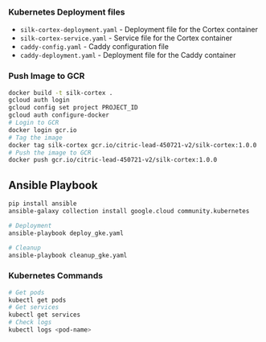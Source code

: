 ### Kubernetes Deployment files

- `silk-cortex-deployment.yaml` - Deployment file for the Cortex container
- `silk-cortex-service.yaml` - Service file for the Cortex container
- `caddy-config.yaml` - Caddy configuration file
- `caddy-deployment.yaml` - Deployment file for the Caddy container

### Push Image to GCR

```bash
docker build -t silk-cortex .
gcloud auth login
gcloud config set project PROJECT_ID
gcloud auth configure-docker
# Login to GCR
docker login gcr.io
# Tag the image
docker tag silk-cortex gcr.io/citric-lead-450721-v2/silk-cortex:1.0.0
# Push the image to GCR
docker push gcr.io/citric-lead-450721-v2/silk-cortex:1.0.0
```

## Ansible Playbook

```bash
pip install ansible
ansible-galaxy collection install google.cloud community.kubernetes

# Deployment
ansible-playbook deploy_gke.yaml

# Cleanup
ansible-playbook cleanup_gke.yaml
```

### Kubernetes Commands

```bash
# Get pods
kubectl get pods
# Get services
kubectl get services
# Check logs
kubectl logs <pod-name>
```
